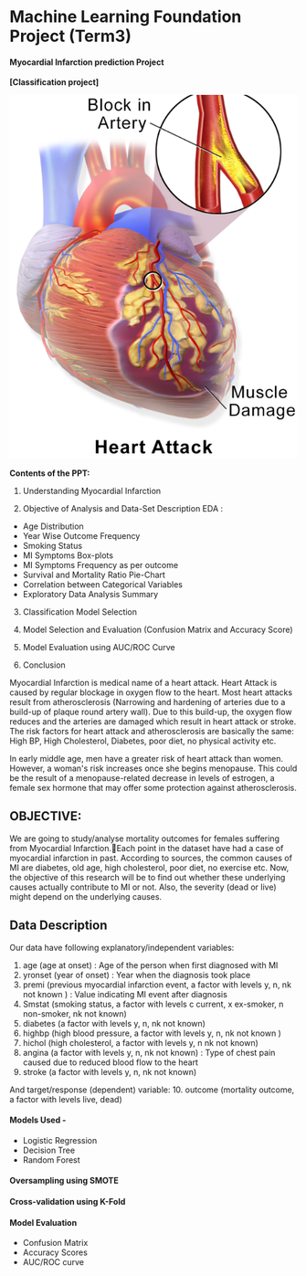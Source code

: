 # Machine Learning Foundation Project (Term3)
#### Myocardial Infarction prediction Project 
__[Classification project]__

![title](Capture.png)

__Contents of the PPT:__
1. Understanding Myocardial Infarction

2. Objective of Analysis and Data-Set Description EDA :

  - Age Distribution
  - Year Wise Outcome Frequency
  - Smoking Status
  - MI Symptoms Box-plots
  - MI Symptoms Frequency as per outcome
  - Survival and Mortality Ratio Pie-Chart
  - Correlation between Categorical Variables
  - Exploratory Data Analysis Summary
   
3. Classification Model Selection 

4. Model Selection and Evaluation (Confusion Matrix and Accuracy Score)

5. Model Evaluation using AUC/ROC Curve

6. Conclusion 

Myocardial Infarction is medical name of a heart attack. Heart Attack is caused by regular blockage in oxygen flow to the heart. 
Most heart attacks result from atherosclerosis (Narrowing and hardening of arteries due to a build-up of plaque round artery wall). Due to this build-up, the oxygen flow reduces and the arteries are damaged which result in heart attack or stroke. The risk factors for heart attack and atherosclerosis are basically the same: High BP, High Cholesterol, Diabetes, poor diet, no physical activity etc.

In early middle age, men have a greater risk of heart attack than women. However, a woman's risk increases once she begins menopause. This could be the result of a menopause-related decrease in levels of estrogen, a female sex hormone that may offer some protection against atherosclerosis.

## OBJECTIVE:

We are going to study/analyse mortality outcomes for females suffering from Myocardial Infarction.Each point in the dataset have had a case of myocardial infarction in past. According to sources, the common causes of MI are diabetes, old age, high cholesterol, poor diet, no exercise etc. Now, the objective of this research will be to find out whether these underlying causes actually contribute to MI or not. Also, the severity (dead or live) might depend on the underlying causes.

## Data Description

Our data have following explanatory/independent variables:
1. age (age at onset) : Age of the person when first diagnosed with MI
2. yronset (year of onset) : Year when the diagnosis took place
3. premi (previous myocardial infarction event, a factor with levels y, n, nk not known ) :  Value indicating MI event after diagnosis
4. Smstat (smoking status, a factor with levels c current, x ex-smoker, n non-smoker, nk not known) 
5. diabetes (a factor with levels y, n, nk not known)
6. highbp (high blood pressure, a factor with levels y, n, nk not known )
7. hichol (high cholesterol, a factor with levels y, n nk not known)
8. angina (a factor with levels y, n, nk not known) : Type of chest pain caused due to reduced blood flow to the heart
9. stroke (a factor with levels y, n, nk not known)

And target/response (dependent) variable:
10. outcome (mortality outcome, a factor with levels live, dead)

#### Models Used -
- Logistic Regression
- Decision Tree
- Random Forest 

#### Oversampling using SMOTE

#### Cross-validation using K-Fold

#### Model Evaluation
- Confusion Matrix
- Accuracy Scores
- AUC/ROC curve
